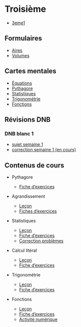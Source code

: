 # Troisième

- [3eme1](./3eme1.md)


## Formulaires

- [Aires](./3eme/formulaire_aires.pdf)
- [Volumes](./3eme/formulaire_volumes.pdf)

## Cartes mentales

- [Équations](./3eme/cartes/t-carte-equations.pdf)
- [Pythagore](./3eme/cartes/t-carte-pythagore.pdf)
- [Statistiques](./3eme/cartes/t-carte-statistiques.pdf)
- [Trigonométrie](./3eme/cartes/t-carte-trigonometrie.pdf)
- [Fonctions](./3eme/cartes/t-carte-fonctions.pdf)

## Révisions DNB

### DNB blanc 1

- [sujet semaine 1](./3eme/3001_dnb1_fiche1_sujet.pdf)
- [correction semaine 1 (en cours)](./3eme/3001_dnb1_fiche1_cor.pdf)

## Contenus de cours 

- Pythagore
	- [Fiche d’exercices](./3eme/3991_pythagore_exercices_co.pdf)

- Agrandissement
	- [Leçon](./3eme/301_agrandissement_cours.pdf)
	- [Fiches d’exercices](./3eme/301_agrandissement_exercices.pdf)

- Statistiques
	- [Leçon](./3eme/302_statistiques_cours.pdf)
	- [Fiche d’exercices](./3eme/302_statistiques_exercices.pdf)
	- [Correction problèmes](./3eme/302_statistiques_exercices_correctionPB.pdf)

- Calcul litéral
	- [Leçon](./3eme/303_litteral_cours.pdf)
	- [Fiche d’exercices](./3eme/303_litteral_exercices.pdf)
	
- Trigonométrie
	- [Leçon](./3eme/304_trigonometrie_cours.pdf)
	- [Fiche d’exercices](./3eme/304_trigonometrie_exercices.pdf)
	
- Fonctions
	- [Leçon](./3eme/305_fonctions_cours.pdf)
	- [Fiche d’exercices](./3eme/305_fonctions_exercices.pdf)
	- [Activité numérique](./3eme/305_fonctions_co.pdf)
